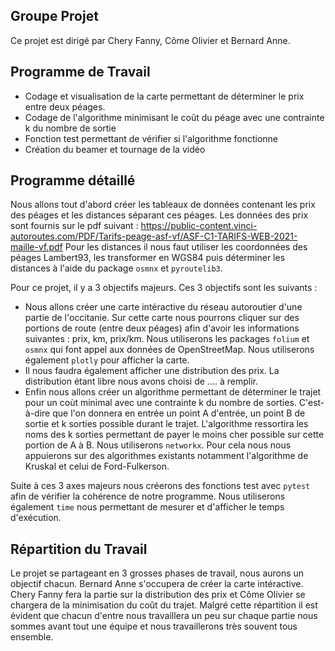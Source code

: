 ## Groupe Projet
Ce projet est dirigé par Chery Fanny, Côme Olivier et Bernard Anne.

## Programme de Travail
- Codage et visualisation de la carte permettant de déterminer le prix entre deux péages. 
- Codage de l'algorithme minimisant le coût du péage avec une contrainte k du nombre de sortie 
- Fonction test permettant de vérifier si l'algorithme fonctionne
- Création du beamer et tournage de la vidéo

## Programme détaillé
Nous allons tout d'abord créer les tableaux de données contenant les prix des péages et les distances séparant ces péages. Les données des prix sont fournis sur le pdf suivant : https://public-content.vinci-autoroutes.com/PDF/Tarifs-peage-asf-vf/ASF-C1-TARIFS-WEB-2021-maille-vf.pdf 
Pour les distances il nous faut utiliser  les coordonnées des péages Lambert93, les transformer en WGS84 puis déterminer les distances à l'aide du package ```osmnx``` et ```pyroutelib3```. 

Pour ce projet, il y a 3 objectifs majeurs. Ces 3 objectifs sont les suivants : 

- Nous allons créer une carte intéractive du réseau autoroutier d'une partie de l'occitanie. Sur cette carte nous pourrons cliquer sur des portions de route (entre deux péages) afin d'avoir les informations suivantes : prix, km, prix/km. Nous utiliserons les packages ```folium``` et ```osmnx``` qui font appel aux données de OpenStreetMap. Nous utiliserons également ```plotly``` pour afficher la carte. 
- Il nous faudra également afficher une distribution des prix. La distribution étant libre nous avons choisi de .... à remplir.
- Enfin nous allons créer un algorithme permettant de déterminer le trajet pour un coùt minimal avec une contrainte k du nombre de sorties. C'est-à-dire que l'on donnera en entrée un point A d'entrée, un point B de sortie et k sorties possible durant le trajet. L'algorithme ressortira les noms des k sorties permettant de payer le moins cher possible sur cette portion de A à B. Nous utiliserons ```networkx```. Pour cela nous nous appuierons sur des algorithmes existants notamment l'algorithme de Kruskal et celui de Ford-Fulkerson.

Suite à ces 3 axes majeurs nous créerons des fonctions test avec ```pytest``` afin de vérifier la cohérence de notre programme. Nous utiliserons également ```time``` nous permettant de mesurer et d'afficher le temps d'exécution. 

## Répartition du Travail
Le projet se partageant en 3 grosses phases de travail, nous aurons un objectif chacun. Bernard Anne s'occupera de créer la carte intéractive. Chery Fanny fera la partie sur la distribution des prix et Côme Olivier se chargera de la minimisation du coût du trajet. Malgré cette répartition il est évident que chacun d'entre nous travaillera un peu sur chaque partie nous sommes avant tout une équipe et nous travaillerons très souvent tous ensemble. 

